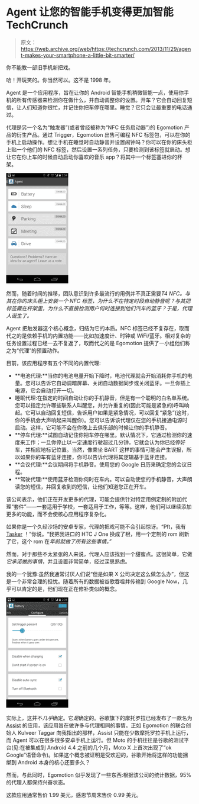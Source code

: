 # Agent 让您的智能手机变得更加智能 TechCrunch

> 原文：<https://web.archive.org/web/https://techcrunch.com/2013/11/29/agent-makes-your-smartphone-a-little-bit-smarter/>

你不能教一部旧手机新把戏。

哈！开玩笑的。你当然可以。这不是 1998 年。

Agent 是一个应用程序，旨在让你的 Android 智能手机稍微智能一点，使用你手机的所有传感器来检测你在做什么，并自动调整你的设置。开车？它会自动回复短信，让人们知道你很忙，并记住你把车停在哪里。睡觉？它只会让最重要的电话通过。

代理是另一个名为“触发器”(或者曾经被称为“NFC 任务启动器”)的 Egomotion 产品的衍生产品。通过 Trigger，Egomotion 出售可编程 NFC 标签包，可以在你的手机上启动操作。想让手机在睡觉时自动静音并设置闹钟吗？你可以在你的床头柜上贴一个他们的 NFC 标签，然后设置一系列任务，只要检测到该标签就启动。想让它在你上车的时候自动启动你喜欢的音乐 app？将其中一个标签塞进你的杯架。

![agents](img/34399749bffdfae49b54bbdacc6d29a8.png)

然而，随着时间的推移，团队意识到许多最流行的用例并不真正需要*T4 NFC。与其在你的床头柜上安装一个 NFC 标签，为什么不在特定时段自动静音呢？与其把标签藏在杯架里，为什么不直接检测用户何时连接到他们汽车的蓝牙？于是，代理人诞生了。*

Agent 把触发器这个核心概念，归结为它的本质。NFC 标签已经不复存在，取而代之的是依赖手机的内置功能——比如加速度计、时钟或 WiFi/蓝牙。相对复杂的任务设置过程已经一去不复返了，取而代之的是 Egomotion 提供了一小组他们称之为“代理”的预置动作。

目前，该应用程序有五个不同的内置代理:

*   **电池代理:**当你的电池电量开始下降时，电池代理就会开始消耗你手机的电量。您可以告诉它自动调暗屏幕、关闭自动数据同步或关闭蓝牙。一旦你插上电源，它会自动打开一切。
*   睡眠代理:在指定的时间自动让你的手机静音，但是有一个聪明的白名单系统。您可以指定允许哪些联系人叫醒您，并允许重复的(因此可能是紧急的)呼叫响起。它可以自动回复短信，告诉用户如果是紧急情况，可以回复“紧急”(这时，你的手机会大声响起来叫醒你)。您可以告诉该代理仅在您的手机接通电源时启动。这样，它可能不会在你晚上去俱乐部的时候让你的手机静音。
*   **停车代理:**试图自动记住你把车停在哪里。默认情况下，它通过检测你的速度来工作；一旦你停止以一定速度行驶超过几分钟，它就会认为你已经停好车，并相应地标记位置。当然，像乘坐 BART 这样的事情可能会产生误报，所以如果你的车有蓝牙连接，你可以告诉代理将其逻辑基于蓝牙连接。
*   **会议代理:**会议期间将手机静音。使用您的 Google 日历来确定您的会议日程。
*   **驾驶代理:**使用蓝牙检测你何时在车内。可以自动使您的手机静音，大声朗读您的短信，并回复收到的短信，让他们知道您正在开车。

该公司表示，他们正在开发更多的代理，可能会提供针对特定用例定制的附加代理“套件”——一套适用于学校，一套适用于工作，等等。这样，他们可以继续添加更多的功能，而不会使核心应用程序复杂化。

如果你是一个久经沙场的安卓专家，代理的把戏可能不会引起惊讶。“Pft，我有 [Tasker](//web.archive.org/web/20221007220650/https://play.google.com/store/apps/details?id=net.dinglisch.android.taskerm&hl=en) ！”你说。“我把我进口的 HTC J One 换成了根，用一个定制的 rom 刷新了它，这个 rom 在*年前就做了所有这些事情。”*

然而，对于那些不太紧张的人来说，代理人应该找到一个甜蜜点。这很简单，它做*它承诺做的事情*，并且设置非常简单，经过深思熟虑。

我的一个犹豫:虽然我通常讨厌人们说“但是如果 X 公司决定这么做怎么办”，但这是一个非常合理的担忧。随着所有的数据被谷歌吞噬并传输到 Google Now，几乎可以肯定的是，他们现在正在修补类似的概念。

![battery](img/9a2593573fd593970a159cbc2639cbc0.png)

实际上，这并不*几乎*确定。它*是*确定的。谷歌旗下的摩托罗拉已经发布了一款名为 [Assist](//web.archive.org/web/20221007220650/https://play.google.com/store/apps/details?id=com.motorola.contextual.smartrules2) 的应用，该应用旨在做许多与代理相同的事情。正如 Egomotion 的联合创始人 Kulveer Taggar 向我指出的那样，Assist 只能在少数摩托罗拉手机上运行，而 Agent 可以在很多很多安卓手机上运行。但 Moto 的手机往往是谷歌的测试平台(见:在被集成到 Android 4.4 之前的几个月，Moto X 上首次出现了“ok Google”语音命令)。如果这个概念被证明是受欢迎的，谷歌开始将这样的功能捆绑到 Android 本身的核心还要多久？

然而，与此同时，Egomotion 似乎发现了一些东西:根据该公司的统计数据，95%的代理人都保持兴奋状态。

这款应用通常售价 1.99 美元，感恩节周末售价 0.99 美元。